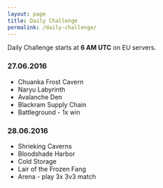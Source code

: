 ```yaml
---
layout: page
title: Daily Challenge
permalink: /daily-challenge/
---
```


Daily Challenge starts at **6 AM UTC** on EU servers.

### 27.06.2016

* Chuanka Frost Cavern
* Naryu Labyrinth
* Avalanche Den
* Blackram Supply Chain
* Battleground - 1x win

### 28.06.2016

* Shrieking Caverns
* Bloodshade Harbor
* Cold Storage
* Lair of the Frozen Fang
* Arena - play 3x 3v3 match
